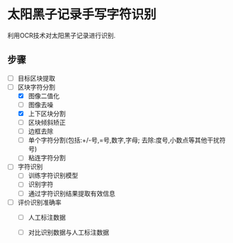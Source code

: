 # 太阳黑子记录手写字符识别

利用OCR技术对太阳黑子记录进行识别.

## 步骤

- [ ] 目标区块提取
- [ ] 区块字符分割
	- [x] 图像二值化
	- [ ] 图像去噪
	- [x] 上下区块分割
	- [ ] 区块倾斜矫正
	- [ ] 边框去除
	- [ ] 单个字符分割(包括:+/-号,=号,数字,字母; 去除:度号,小数点等其他干扰符号)
	- [ ] 粘连字符分割
- [ ] 字符识别
	- [ ] 训练字符识别模型
	- [ ] 识别字符
	- [ ] 通过字符识别结果提取有效信息
- [ ] 评价识别准确率
	- [ ] 人工标注数据
	- [ ] 对比识别数据与人工标注数据


